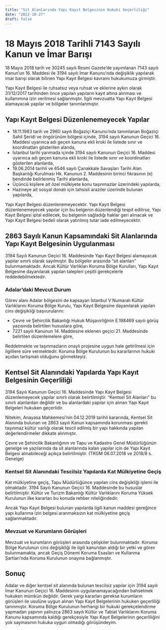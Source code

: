 ```yaml
---
title: "Sit Alanlarında Yapı Kayıt Belgesinin Hukuki Geçerliliği"
date: "2022-10-27"
draft: false
---
```


# 18 Mayıs 2018 Tarihli 7143 Sayılı Kanun ve İmar Barışı

18 Mayıs 2018 tarih ve 30245 sayılı Resmi Gazete’de yayımlanan 7143 sayılı Kanun’un 16. Maddesi ile 3194 sayılı İmar Kanunu’nda değişiklik yapılarak imar barışı olarak bilinen Yapı Kayıt Belgesi kavramı hukukumuza girmiştir.

Yapı Kayıt Belgesi ile ruhsatsız veya ruhsat ve eklerine aykırı olarak 31/12/2017 tarihinden önce yapılan yapıların kayıt altına alınması ve kullanımına izin verilmesi sağlanmıştır. İlgili mevzuatta Yapı Kayıt Belgesi alamayacak yapılar ve bölgeler tanımlanmıştır.

## Yapı Kayıt Belgesi Düzenlenemeyecek Yapılar

- 18.11.1983 tarih ve 2960 sayılı Boğaziçi Kanunu’nda tanımlanan Boğaziçi Sahil Şeridi ve öngörünüm bölgesi içinde, 3194 sayılı Kanunun Geçici 16. Maddesi uyarınca adı geçen kanuna ekli kroki ile listede sınır ve koordinatları gösterilen alanda,
- İstanbul tarihi yarımada içinde 3194 sayılı Kanunun Geçici 16. Maddesi uyarınca adı geçen kanuna ekli kroki ile listede sınır ve koordinatları gösterilen alanlarda,
- 19.06.2014 tarihli ve 6546 sayılı Çanakkale Savaşları Tarihi Alan Başkanlığı Kurulması Hk. Kanunun 2. Maddesinin birinci fıkrasının (e) bendinde belirlenmiş Tarihi alanlarda,
- Üçüncü kişilere ait özel mülkiyete konu taşınmazlar üzerindeki yapılarda,
- Hazineye ait sosyal donatı için tahsisli araziler üzerinde bulunan yapılarda,

Yapı Kayıt Belgesi düzenlenemeyecektir. Yapı Kayıt Belgesi düzenlenemeyecek yapılar için bu belgenin düzenlendiği tespit edilirse, Yapı Kayıt Belgesi iptal edilecek, bu belgenin sağladığı haklar geri alınacak ve Yapı Kayıt Belgesi bedeli olarak yatırılmış tutar iade edilmeyecektir.

## 2863 Sayılı Kanun Kapsamındaki Sit Alanlarında Yapı Kayıt Belgesinin Uygulanması

3194 Sayılı Kanunun Geçici 16. Maddesinde Yapı Kayıt Belgesi alamayacak yapılar sınırlı olarak sayılmıştır. Bu bölgeler arasında “sit alanları” bulunmamaktadır. Ancak Kültür Varlıkları Koruma Bölge Kurulları, Yapı Kayıt Belgesine dayanılarak yapılan talepleri çeşitli gerekçelerle reddedebilmektedir.

### Adalar’daki Mevcut Durum

Görev alanı Adalar bölgesini de kapsayan İstanbul V Numaralı Kültür Varlıklarını Koruma Bölge Kurulu, Yapı Kayıt Belgesine dayanılarak yapılan cins değişikliği başvurularını:

- Çevre ve Şehircilik Bakanlığı Hukuk Müşavirliğinin E.198469 sayılı görüş yazısında belirtilen hususlara göre,
- 7221 sayılı Kanunun 14. Maddesine eklenen geçici 21. Maddesinde belirtilen düzenlemelere göre,

Reddetmekte ve taşınmazların onaylı projesine uygun hale getirilmesi için ilgililere süre vermektedir. Koruma Bölge Kurulunun bu kararlarının hukuki açıdan tartışmalı olduğunu görmekteyiz.

## Kentsel Sit Alanındaki Yapılarda Yapı Kayıt Belgesinin Geçerliliği

3194 Sayılı Kanunun Geçici 16. Maddesinde Yapı Kayıt Belgesi düzenlemeyecek yapılar sınırlı olarak belirtilmiştir. “Kentsel Sit Alanları” bu sınırlı alanlardan değildir ve bu alanlardaki yapılar için alınan Yapı Kayıt Belgeleri hukuken geçerlidir.

Nitekim, Anayasa Mahkemesi’nin 04.12.2019 tarihli kararında, Kentsel Sit Alanında bulunan ve 2863 sayılı Kanun kapsamında korunması gerekli taşınmaz kültür varlığı olarak tescil edilmiş bir yapı hakkında yapılan değerlendirmeler dikkate alınmıştır.

Çevre ve Şehircilik Bakanlığının ve Tapu ve Kadastro Genel Müdürlüğünün genelge ve yazılarında da sit alanlarında kalan yapılar için de Yapı Kayıt Belgesi alınabileceği açıkça belirtilmiştir. (TKGM 06.07.2018 ve 2018/8 s. Genelge)

### Kentsel Sit Alanındaki Tescilsiz Yapılarda Kat Mülkiyetine Geçiş

Kat mülkiyetine geçiş, Tapu Müdürlüğünce yapılan cins değişikliği işlemi ile olmaktadır. 3194 Sayılı Kanunun Geçici 16. Maddesinde bu hususlar belirtilmiştir. Kültür ve Turizm Bakanlığı Kültür Varlıklarını Koruma Yüksek Kurulunun ilke kararları bu konuda rehber niteliğindedir.

Ancak Yapı Kayıt Belgesi bulunan yapılarda ilgili kanun maddesi gereğince yapı kullanma izin belgesi aranmaksızın kat mülkiyetine geçiş sağlanmaktadır.

### Mevzuat ve Kurumların Görüşleri

Mevzuat ve kurumların görüşleri arasında çelişkiler bulunmaktadır. Koruma Bölge Kurulunun cins değişikliği ile ilgili kanundan aldığı bir yetki ve görev bulunmamakta, ancak Geçiş Dönemi Koruma Esasları ve Kullanma Şartları’nda Koruma Kurulunun onayına bağlanmıştır.

## Sonuç

Adalar ve diğer kentsel sit alanında bulunan tescilsiz yapılar için 3194 sayılı İmar Kanunun Geçici 16. Maddesinin uygulanamayacağından bahsetmek hukuken mümkün değildir. Gerek yargı kararları gerekse kurumların görüşleri ile usulüne uygun alınan Yapı Kayıt Belgelerinin hukuken geçerliliği tanınmıştır. Koruma Bölge Kurulunun herhangi bir hukuki gerekçelendirme yapmadan yapının yalnızca 2863 sayılı Kültür ve Tabiat Varlıklarını Koruma Kanunu kapsamında kaldığı gerekçesiyle Yapı Kayıt Belgelerinin geçerliliğini yok saymasının hukuka uygun olmadığı görüşündeyim.
